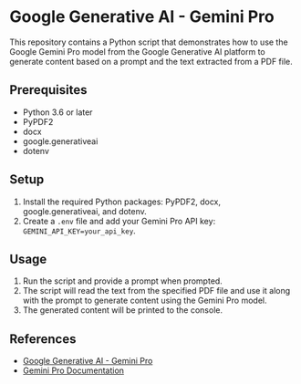 # Google Generative AI - Gemini Pro

This repository contains a Python script that demonstrates how to use the Google Gemini Pro model from the Google Generative AI platform to generate content based on a prompt and the text extracted from a PDF file.

## Prerequisites

- Python 3.6 or later
- PyPDF2
- docx
- google.generativeai
- dotenv

## Setup

1. Install the required Python packages: PyPDF2, docx, google.generativeai, and dotenv.
2. Create a `.env` file and add your Gemini Pro API key: `GEMINI_API_KEY=your_api_key`.

## Usage

1. Run the script and provide a prompt when prompted.
2. The script will read the text from the specified PDF file and use it along with the prompt to generate content using the Gemini Pro model.
3. The generated content will be printed to the console.

## References

- [Google Generative AI - Gemini Pro](https://microsoft.github.io/TaskWeaver/docs/llms/gemini)
- [Gemini Pro Documentation](https://cloud.google.com/vertex-ai/docs/generative-ai/multimodal/send-chat-prompts-gemini)
